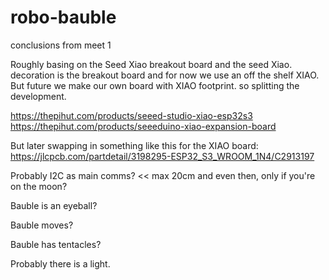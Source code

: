 # robo-bauble

conclusions from meet 1

Roughly basing on the Seed Xiao breakout board and the seed Xiao. decoration is the breakout board and for now we use an off the shelf XIAO. But future we make our own board with XIAO footprint. so splitting the development.

https://thepihut.com/products/seeed-studio-xiao-esp32s3
https://thepihut.com/products/seeeduino-xiao-expansion-board

But later swapping in something like this for the XIAO board: https://jlcpcb.com/partdetail/3198295-ESP32_S3_WROOM_1N4/C2913197

Probably I2C as main comms? << max 20cm and even then, only if you're on the moon?

Bauble is an eyeball?

Bauble moves?

Bauble has tentacles?

Probably there is a light.
